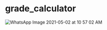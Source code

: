 # grade_calculator

![WhatsApp Image 2021-05-02 at 10 57 02 AM](https://user-images.githubusercontent.com/62548179/116803499-cca65000-ab35-11eb-869c-f99dd8514a2b.jpeg)
